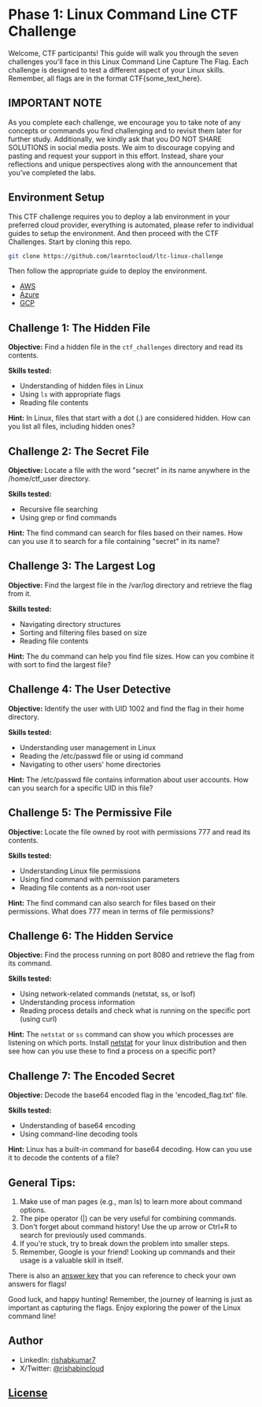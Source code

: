 # Phase 1: Linux Command Line CTF Challenge

Welcome, CTF participants! This guide will walk you through the seven challenges you'll face in this Linux Command Line Capture The Flag. Each challenge is designed to test a different aspect of your Linux skills. Remember, all flags are in the format CTF{some_text_here}.

## IMPORTANT NOTE

As you complete each challenge, we encourage you to take note of any concepts or commands you find challenging and to revisit them later for further study. Additionally, we kindly ask that you DO NOT SHARE SOLUTIONS in social media posts. We aim to discourage copying and pasting and request your support in this effort. Instead, share your reflections and unique perspectives along with the announcement that you’ve completed the labs.

## Environment Setup

This CTF challenge requires you to deploy a lab environment in your preferred cloud provider, everything is automated, please refer to individual guides to setup the environment. And then proceed with the CTF Challenges.
Start by cloning this repo.

```sh
git clone https://github.com/learntocloud/ltc-linux-challenge
```

Then follow the appropriate guide to deploy the environment.

- [AWS](./aws/README.md)
- [Azure](./azure/README.md)
- [GCP](./gcp/README.md)

## Challenge 1: The Hidden File

**Objective:** Find a hidden file in the `ctf_challenges` directory and read its contents.

**Skills tested:**

- Understanding of hidden files in Linux
- Using `ls` with appropriate flags
- Reading file contents

**Hint:** In Linux, files that start with a dot (.) are considered hidden. How can you list all files, including hidden ones?

## Challenge 2: The Secret File

**Objective:** Locate a file with the word "secret" in its name anywhere in the /home/ctf_user directory.

**Skills tested:**

- Recursive file searching
- Using grep or find commands

**Hint:** The find command can search for files based on their names. How can you use it to search for a file containing "secret" in its name?

## Challenge 3: The Largest Log

**Objective:** Find the largest file in the /var/log directory and retrieve the flag from it.

**Skills tested:**

- Navigating directory structures
- Sorting and filtering files based on size
- Reading file contents

**Hint:** The du command can help you find file sizes. How can you combine it with sort to find the largest file?

## Challenge 4: The User Detective

**Objective:** Identify the user with UID 1002 and find the flag in their home directory.

**Skills tested:**

- Understanding user management in Linux
- Reading the /etc/passwd file or using id command
- Navigating to other users' home directories

**Hint:** The /etc/passwd file contains information about user accounts. How can you search for a specific UID in this file?

## Challenge 5: The Permissive File

**Objective:** Locate the file owned by root with permissions 777 and read its contents.

**Skills tested:**

- Understanding Linux file permissions
- Using find command with permission parameters
- Reading file contents as a non-root user

**Hint:** The find command can also search for files based on their permissions. What does 777 mean in terms of file permissions?

## Challenge 6: The Hidden Service

**Objective:** Find the process running on port 8080 and retrieve the flag from its command.

**Skills tested:**

- Using network-related commands (netstat, ss, or lsof)
- Understanding process information
- Reading process details and check what is running on the specific port (using curl)

**Hint:** The `netstat` or `ss` command can show you which processes are listening on which ports. Install [netstat](https://www.geeksforgeeks.org/netstat-command-linux/) for your linux distribution and then see how can you use these to find a process on a specific port?

## Challenge 7: The Encoded Secret

**Objective:** Decode the base64 encoded flag in the 'encoded_flag.txt' file.

**Skills tested:**

- Understanding of base64 encoding
- Using command-line decoding tools

**Hint:** Linux has a built-in command for base64 decoding. How can you use it to decode the contents of a file?

## General Tips:

1. Make use of man pages (e.g., man ls) to learn more about command options.
2. The pipe operator (|) can be very useful for combining commands.
3. Don't forget about command history! Use the up arrow or Ctrl+R to search for previously used commands.
4. If you're stuck, try to break down the problem into smaller steps.
5. Remember, Google is your friend! Looking up commands and their usage is a valuable skill in itself.

There is also an [answer key](answer-key.md) that you can reference to check your own answers for flags!

Good luck, and happy hunting! Remember, the journey of learning is just as important as capturing the flags. Enjoy exploring the power of the Linux command line!

## Author

- LinkedIn: [rishabkumar7](https://linkedin.com/in/rishabkumar7)
- X/Twitter: [@rishabincloud](https://x.com/rishabincloud)

## [License](LICENSE)
